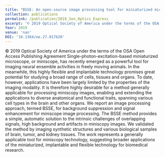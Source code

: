 ```yaml
---
title: "BSSE: An open-source image processing tool for miniaturized microscopy"
collection: publications
permalink: /publication/2019_Son_Optics_Express
excerpt: '© 2019 Optical Society of America under the terms of the OSA Open Access Publishing Agreement Single-photon-excitation-based miniaturized microscope, or miniscope, has recently emerged as a powerful tool for imaging neural ensemble activities in freely moving animals. In the meanwhile, this highly flexible and implantable technology promises great potential for studying a broad range of cells, tissues and organs. To date, however, applications have been largely limited by the properties of the imaging modality. It is therefore highly desirable for a method generally applicable for processing miniscopy images, enabling and extending the applications to diverse anatomical and functional traits, spanning various cell types in the brain and other organs. We report an image processing approach, termed BSSE, for background suppression and signal enhancement for miniscope image processing. The BSSE method provides a simple, automatic solution to the intrinsic challenges of overlapping signals, high background and artifacts in miniscopy images. We validated the method by imaging synthetic structures and various biological samples of brain, tumor, and kidney tissues. The work represents a generally applicable tool for miniscopy technology, suggesting broader applications of the miniaturized, implantable and flexible technology for biomedical research.'
Year: 2019
venue: 'nan'
DOI: '10.1364/oe.27.017620'
---
```

© 2019 Optical Society of America under the terms of the OSA Open Access Publishing Agreement Single-photon-excitation-based miniaturized microscope, or miniscope, has recently emerged as a powerful tool for imaging neural ensemble activities in freely moving animals. In the meanwhile, this highly flexible and implantable technology promises great potential for studying a broad range of cells, tissues and organs. To date, however, applications have been largely limited by the properties of the imaging modality. It is therefore highly desirable for a method generally applicable for processing miniscopy images, enabling and extending the applications to diverse anatomical and functional traits, spanning various cell types in the brain and other organs. We report an image processing approach, termed BSSE, for background suppression and signal enhancement for miniscope image processing. The BSSE method provides a simple, automatic solution to the intrinsic challenges of overlapping signals, high background and artifacts in miniscopy images. We validated the method by imaging synthetic structures and various biological samples of brain, tumor, and kidney tissues. The work represents a generally applicable tool for miniscopy technology, suggesting broader applications of the miniaturized, implantable and flexible technology for biomedical research.

